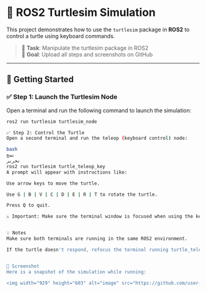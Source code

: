 # 🐢 ROS2 Turtlesim Simulation

This project demonstrates how to use the `turtlesim` package in **ROS2** to control a turtle using keyboard commands.

> 📌 **Task**: Manipulate the turtlesim package in ROS2  
> 📁 **Goal**: Upload all steps and screenshots on GitHub

---

## 🚀 Getting Started

### ✅ Step 1: Launch the Turtlesim Node

Open a terminal and run the following command to launch the simulation:

```bash
ros2 run turtlesim turtlesim_node

✅ Step 2: Control the Turtle
Open a second terminal and run the teleop (keyboard control) node:

bash
نسخ
تحرير
ros2 run turtlesim turtle_teleop_key
A prompt will appear with instructions like:

Use arrow keys to move the turtle.

Use G | B | V | C | D | E | R | T to rotate the turtle.

Press Q to quit.

⚠️ Important: Make sure the terminal window is focused when using the keyboard, not the turtle screen.


💡 Notes
Make sure both terminals are running in the same ROS2 environment.

If the turtle doesn't respond, refocus the terminal running turtle_teleop_key.


📸 Screenshot
Here is a snapshot of the simulation while running:

<img width="929" height="603" alt="image" src="https://github.com/user-attachments/assets/5e933dae-1810-4965-bcd8-b73aa0aefeb9" />



